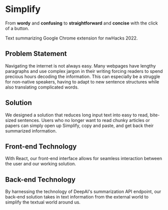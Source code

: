 # Simplify
From **wordy** and **confusing** to **straightforward** and **concise** with the click of a button.

Text summarizing Google Chrome extension for nwHacks 2022.

## Problem Statement
Navigating the internet is not always easy. Many webpages have lengthy paragraphs and use complex jargon in their writing forcing readers to spend precious hours decoding the information. This can especially be a struggle for non-native speakers, having to adapt to new sentence structures while also translating complicated words.

## Solution
We designed a solution that reduces long input text into easy to read, bite-sized sentences. Users who no longer want to read chunky articles or papers can simply open up Simplify, copy and paste, and get back their summarized information.

## Front-end Technology
With React, our front-end interface allows for seamless interaction between the user and our working solution.

## Back-end Technology
By harnessing the technology of DeepAI's summarization API endpoint, our back-end solution takes in text information from the external world to simplify the textual world around us.
